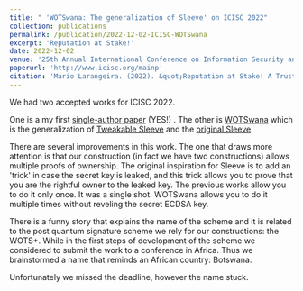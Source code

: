 ```yaml
---
title: " 'WOTSwana: The generalization of Sleeve' on ICISC 2022"
collection: publications
permalink: /publication/2022-12-02-ICISC-WOTSwana
excerpt: 'Reputation at Stake!'
date: 2022-12-02
venue: '25th Annual International Conference on Information Security and Cryptology'
paperurl: 'http://www.icisc.org/mainp'
citation: 'Mario Larangeira. (2022). &quot;Reputation at Stake! A Trust Layer overDecentralized Ledger for Multiparty Computation and Reputation-Fair Lottery.&quot; <i>ICISC 2022</i>.'
---
```


We had two accepted works for ICISC 2022.  

One is a my first [single-author paper](/publication/2022-11-30-ICISC-Reputation) (YES!) . The other is [WOTSwana](https://eprint.iacr.org/2022/1623) which is the generalization of [Tweakable Sleeve](/publication/2022-07-12-MARBLE-Sleeve) and the [original Sleeve](/portfolio/2021-06-21-ACNS/).

There are several improvements in this work. The one that draws more attention is that our construction (in fact we have two constructions) allows multiple proofs of ownership. The original inspiration for Sleeve is to add an 'trick' in case the secret key is leaked, and this trick allows you to prove that you are the rightful owner to the leaked key. The previous works allow you to do it only once. It was a single shot. WOTSwana allows you to do it multiple times without reveling the secret ECDSA key. 

There is a funny story that explains the name of the scheme and it is  related to the post quantum signature  scheme we rely for our constructions: the WOTS+. While in the first steps of development of the scheme we considered to submit the work to a conference in Africa. Thus we brainstormed a name that reminds an African country: Botswana. 

Unfortunately we missed the deadline, however the name stuck.













